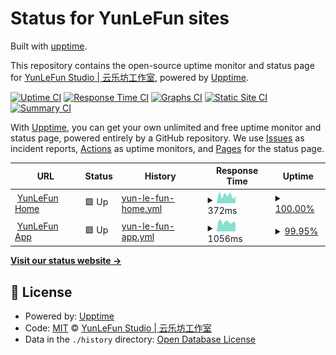 # Status for YunLeFun sites

Built with [upptime](https://upptime.js.org/).

This repository contains the open-source uptime monitor and status page for [YunLeFun Studio | 云乐坊工作室](https://yunle.fun), powered by [Upptime](https://github.com/upptime/upptime).

[![Uptime CI](https://github.com/YunLeFun/status/workflows/Uptime%20CI/badge.svg)](https://github.com/YunLeFun/status/actions?query=workflow%3A%22Uptime+CI%22)
[![Response Time CI](https://github.com/YunLeFun/status/workflows/Response%20Time%20CI/badge.svg)](https://github.com/YunLeFun/status/actions?query=workflow%3A%22Response+Time+CI%22)
[![Graphs CI](https://github.com/YunLeFun/status/workflows/Graphs%20CI/badge.svg)](https://github.com/YunLeFun/status/actions?query=workflow%3A%22Graphs+CI%22)
[![Static Site CI](https://github.com/YunLeFun/status/workflows/Static%20Site%20CI/badge.svg)](https://github.com/YunLeFun/status/actions?query=workflow%3A%22Static+Site+CI%22)
[![Summary CI](https://github.com/YunLeFun/status/workflows/Summary%20CI/badge.svg)](https://github.com/YunLeFun/status/actions?query=workflow%3A%22Summary+CI%22)

With [Upptime](https://upptime.js.org), you can get your own unlimited and free uptime monitor and status page, powered entirely by a GitHub repository. We use [Issues](https://github.com/YunLeFun/status/issues) as incident reports, [Actions](https://github.com/YunLeFun/status/actions) as uptime monitors, and [Pages](https://status.yunle.fun) for the status page.

<!--start: status pages-->
<!-- This summary is generated by Upptime (https://github.com/upptime/upptime) -->
<!-- Do not edit this manually, your changes will be overwritten -->
<!-- prettier-ignore -->
| URL | Status | History | Response Time | Uptime |
| --- | ------ | ------- | ------------- | ------ |
| <img alt="" src="https://icons.duckduckgo.com/ip3/yunle.fun.ico" height="13"> [YunLeFun Home](https://yunle.fun) | 🟩 Up | [yun-le-fun-home.yml](https://github.com/YunLeFun/status/commits/HEAD/history/yun-le-fun-home.yml) | <details><summary><img alt="Response time graph" src="./graphs/yun-le-fun-home/response-time-week.png" height="20"> 372ms</summary><br><a href="https://status.yunle.fun/history/yun-le-fun-home"><img alt="Response time 353" src="https://img.shields.io/endpoint?url=https%3A%2F%2Fraw.githubusercontent.com%2FYunLeFun%2Fstatus%2FHEAD%2Fapi%2Fyun-le-fun-home%2Fresponse-time.json"></a><br><a href="https://status.yunle.fun/history/yun-le-fun-home"><img alt="24-hour response time 325" src="https://img.shields.io/endpoint?url=https%3A%2F%2Fraw.githubusercontent.com%2FYunLeFun%2Fstatus%2FHEAD%2Fapi%2Fyun-le-fun-home%2Fresponse-time-day.json"></a><br><a href="https://status.yunle.fun/history/yun-le-fun-home"><img alt="7-day response time 372" src="https://img.shields.io/endpoint?url=https%3A%2F%2Fraw.githubusercontent.com%2FYunLeFun%2Fstatus%2FHEAD%2Fapi%2Fyun-le-fun-home%2Fresponse-time-week.json"></a><br><a href="https://status.yunle.fun/history/yun-le-fun-home"><img alt="30-day response time 349" src="https://img.shields.io/endpoint?url=https%3A%2F%2Fraw.githubusercontent.com%2FYunLeFun%2Fstatus%2FHEAD%2Fapi%2Fyun-le-fun-home%2Fresponse-time-month.json"></a><br><a href="https://status.yunle.fun/history/yun-le-fun-home"><img alt="1-year response time 358" src="https://img.shields.io/endpoint?url=https%3A%2F%2Fraw.githubusercontent.com%2FYunLeFun%2Fstatus%2FHEAD%2Fapi%2Fyun-le-fun-home%2Fresponse-time-year.json"></a></details> | <details><summary><a href="https://status.yunle.fun/history/yun-le-fun-home">100.00%</a></summary><a href="https://status.yunle.fun/history/yun-le-fun-home"><img alt="All-time uptime 96.99%" src="https://img.shields.io/endpoint?url=https%3A%2F%2Fraw.githubusercontent.com%2FYunLeFun%2Fstatus%2FHEAD%2Fapi%2Fyun-le-fun-home%2Fuptime.json"></a><br><a href="https://status.yunle.fun/history/yun-le-fun-home"><img alt="24-hour uptime 100.00%" src="https://img.shields.io/endpoint?url=https%3A%2F%2Fraw.githubusercontent.com%2FYunLeFun%2Fstatus%2FHEAD%2Fapi%2Fyun-le-fun-home%2Fuptime-day.json"></a><br><a href="https://status.yunle.fun/history/yun-le-fun-home"><img alt="7-day uptime 100.00%" src="https://img.shields.io/endpoint?url=https%3A%2F%2Fraw.githubusercontent.com%2FYunLeFun%2Fstatus%2FHEAD%2Fapi%2Fyun-le-fun-home%2Fuptime-week.json"></a><br><a href="https://status.yunle.fun/history/yun-le-fun-home"><img alt="30-day uptime 100.00%" src="https://img.shields.io/endpoint?url=https%3A%2F%2Fraw.githubusercontent.com%2FYunLeFun%2Fstatus%2FHEAD%2Fapi%2Fyun-le-fun-home%2Fuptime-month.json"></a><br><a href="https://status.yunle.fun/history/yun-le-fun-home"><img alt="1-year uptime 100.00%" src="https://img.shields.io/endpoint?url=https%3A%2F%2Fraw.githubusercontent.com%2FYunLeFun%2Fstatus%2FHEAD%2Fapi%2Fyun-le-fun-home%2Fuptime-year.json"></a></details>
| <img alt="" src="https://icons.duckduckgo.com/ip3/app.yunle.fun.ico" height="13"> [YunLeFun App](https://app.yunle.fun) | 🟩 Up | [yun-le-fun-app.yml](https://github.com/YunLeFun/status/commits/HEAD/history/yun-le-fun-app.yml) | <details><summary><img alt="Response time graph" src="./graphs/yun-le-fun-app/response-time-week.png" height="20"> 1056ms</summary><br><a href="https://status.yunle.fun/history/yun-le-fun-app"><img alt="Response time 1362" src="https://img.shields.io/endpoint?url=https%3A%2F%2Fraw.githubusercontent.com%2FYunLeFun%2Fstatus%2FHEAD%2Fapi%2Fyun-le-fun-app%2Fresponse-time.json"></a><br><a href="https://status.yunle.fun/history/yun-le-fun-app"><img alt="24-hour response time 1092" src="https://img.shields.io/endpoint?url=https%3A%2F%2Fraw.githubusercontent.com%2FYunLeFun%2Fstatus%2FHEAD%2Fapi%2Fyun-le-fun-app%2Fresponse-time-day.json"></a><br><a href="https://status.yunle.fun/history/yun-le-fun-app"><img alt="7-day response time 1056" src="https://img.shields.io/endpoint?url=https%3A%2F%2Fraw.githubusercontent.com%2FYunLeFun%2Fstatus%2FHEAD%2Fapi%2Fyun-le-fun-app%2Fresponse-time-week.json"></a><br><a href="https://status.yunle.fun/history/yun-le-fun-app"><img alt="30-day response time 1113" src="https://img.shields.io/endpoint?url=https%3A%2F%2Fraw.githubusercontent.com%2FYunLeFun%2Fstatus%2FHEAD%2Fapi%2Fyun-le-fun-app%2Fresponse-time-month.json"></a><br><a href="https://status.yunle.fun/history/yun-le-fun-app"><img alt="1-year response time 1395" src="https://img.shields.io/endpoint?url=https%3A%2F%2Fraw.githubusercontent.com%2FYunLeFun%2Fstatus%2FHEAD%2Fapi%2Fyun-le-fun-app%2Fresponse-time-year.json"></a></details> | <details><summary><a href="https://status.yunle.fun/history/yun-le-fun-app">99.95%</a></summary><a href="https://status.yunle.fun/history/yun-le-fun-app"><img alt="All-time uptime 92.85%" src="https://img.shields.io/endpoint?url=https%3A%2F%2Fraw.githubusercontent.com%2FYunLeFun%2Fstatus%2FHEAD%2Fapi%2Fyun-le-fun-app%2Fuptime.json"></a><br><a href="https://status.yunle.fun/history/yun-le-fun-app"><img alt="24-hour uptime 99.65%" src="https://img.shields.io/endpoint?url=https%3A%2F%2Fraw.githubusercontent.com%2FYunLeFun%2Fstatus%2FHEAD%2Fapi%2Fyun-le-fun-app%2Fuptime-day.json"></a><br><a href="https://status.yunle.fun/history/yun-le-fun-app"><img alt="7-day uptime 99.95%" src="https://img.shields.io/endpoint?url=https%3A%2F%2Fraw.githubusercontent.com%2FYunLeFun%2Fstatus%2FHEAD%2Fapi%2Fyun-le-fun-app%2Fuptime-week.json"></a><br><a href="https://status.yunle.fun/history/yun-le-fun-app"><img alt="30-day uptime 99.99%" src="https://img.shields.io/endpoint?url=https%3A%2F%2Fraw.githubusercontent.com%2FYunLeFun%2Fstatus%2FHEAD%2Fapi%2Fyun-le-fun-app%2Fuptime-month.json"></a><br><a href="https://status.yunle.fun/history/yun-le-fun-app"><img alt="1-year uptime 92.35%" src="https://img.shields.io/endpoint?url=https%3A%2F%2Fraw.githubusercontent.com%2FYunLeFun%2Fstatus%2FHEAD%2Fapi%2Fyun-le-fun-app%2Fuptime-year.json"></a></details>

<!--end: status pages-->

[**Visit our status website →**](https://status.yunle.fun)

## 📄 License

- Powered by: [Upptime](https://github.com/upptime/upptime)
- Code: [MIT](./LICENSE) © [YunLeFun Studio | 云乐坊工作室](https://yunle.fun)
- Data in the `./history` directory: [Open Database License](https://opendatacommons.org/licenses/odbl/1-0/)
